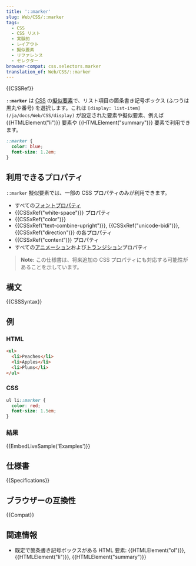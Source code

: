 ```yaml
---
title: '::marker'
slug: Web/CSS/::marker
tags:
  - CSS
  - CSS リスト
  - 実験的
  - レイアウト
  - 擬似要素
  - リファレンス
  - セレクター
browser-compat: css.selectors.marker
translation_of: Web/CSS/::marker
---
```

{{CSSRef}}

**`::marker`** は [CSS](/ja/docs/Web/CSS) の[擬似要素](/ja/docs/Web/CSS/Pseudo-elements)で、リスト項目の箇条書き記号ボックス (ふつうは黒丸や番号) を選択します。これは `[display: list-item](/ja/docs/Web/CSS/display)` が設定された要素や擬似要素、例えば {{HTMLElement("li")}} 要素や {{HTMLElement("summary")}} 要素で利用できます。

```css
::marker {
  color: blue;
  font-size: 1.2em;
}
```

## 利用できるプロパティ

`::marker` 擬似要素では、一部の CSS プロパティのみが利用できます。

- すべての[フォントプロパティ](/ja/docs/Web/CSS/CSS_Fonts)
- {{CSSxRef("white-space")}} プロパティ
- {{CSSxRef("color")}}
- {{CSSxRef("text-combine-upright")}}, {{CSSxRef("unicode-bidi")}}, {{CSSxRef("direction")}} の各プロパティ
- {{CSSxRef("content")}} プロパティ
- すべての[アニメーション](/ja/docs/Web/CSS/CSS_Animations#css_プロパティ)および[トランジション](/ja/docs/Web/CSS/CSS_Transitions#プロパティ)プロパティ

> **Note:** この仕様書は、将来追加の CSS プロパティにも対応する可能性があることを示しています。

## 構文

{{CSSSyntax}}

## 例

### HTML

```html
<ul>
  <li>Peaches</li>
  <li>Apples</li>
  <li>Plums</li>
</ul>
```

### CSS

```css
ul li::marker {
  color: red;
  font-size: 1.5em;
}
```

### 結果

{{EmbedLiveSample('Examples')}}

## 仕様書

{{Specifications}}

## ブラウザーの互換性

{{Compat}}

## 関連情報

- 既定で箇条書き記号ボックスがある HTML 要素: {{HTMLElement("ol")}}, {{HTMLElement("li")}}, {{HTMLElement("summary")}}
